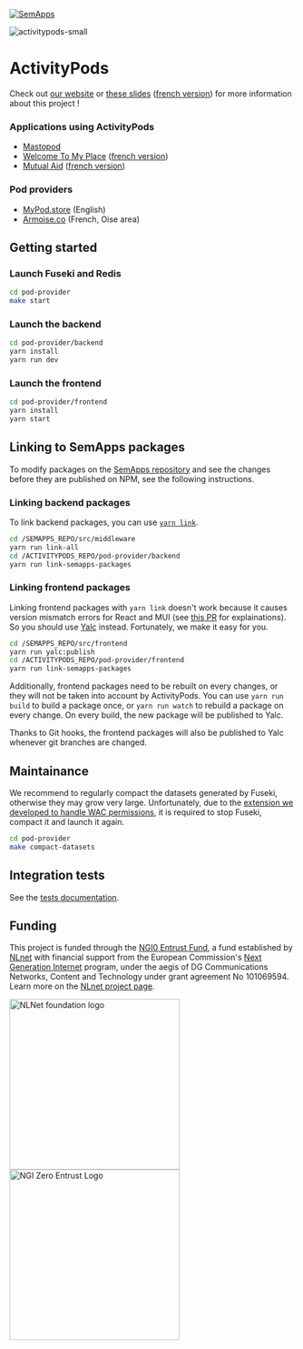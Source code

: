 [![SemApps](https://badgen.net/badge/Powered%20by/SemApps/28CDFB)](https://semapps.org)

![activitypods-small](https://user-images.githubusercontent.com/17931931/215525902-6ae72fa9-fde0-43eb-a053-0ccfd4565ead.png)

# ActivityPods

Check out [our website](https://activitypods.org) or [these slides](./docs/public/proposal/proposal-english.pdf) ([french version](./docs/public/proposal/proposal-french.pdf)) for more information about this project !

### Applications using ActivityPods

- [Mastopod](https://github.com/activitypods/mastopod)
- [Welcome To My Place](https://github.com/activitypods/welcometomyplace) ([french version](https://bienvenuechezmoi.org))
- [Mutual Aid](https://github.com/activitypods/mutual-aid.app) ([french version](https://lentraide.app))

### Pod providers

- [MyPod.store](https://mypod.store) (English)
- [Armoise.co](https://armoise.co) (French, Oise area)

## Getting started

### Launch Fuseki and Redis

```bash
cd pod-provider
make start
```

### Launch the backend

```bash
cd pod-provider/backend
yarn install
yarn run dev
```

### Launch the frontend

```bash
cd pod-provider/frontend
yarn install
yarn start
```

## Linking to SemApps packages

To modify packages on the [SemApps repository](https://github.com/assemblee-virtuelle/semapps) and see the changes before they are published on NPM, see the following instructions.

### Linking backend packages

To link backend packages, you can use [`yarn link`](https://classic.yarnpkg.com/en/docs/cli/link/).

```bash
cd /SEMAPPS_REPO/src/middleware
yarn run link-all
cd /ACTIVITYPODS_REPO/pod-provider/backend
yarn run link-semapps-packages
```

### Linking frontend packages

Linking frontend packages with `yarn link` doesn't work because it causes version mismatch errors for React and MUI (see [this PR](https://github.com/assemblee-virtuelle/semapps/pull/1180) for explainations). So you should use [Yalc](https://github.com/wclr/yalc) instead. Fortunately, we make it easy for you.

```bash
cd /SEMAPPS_REPO/src/frontend
yarn run yalc:publish
cd /ACTIVITYPODS_REPO/pod-provider/frontend
yarn run link-semapps-packages
```

Additionally, frontend packages need to be rebuilt on every changes, or they will not be taken into account by ActivityPods. You can use `yarn run build` to build a package once, or `yarn run watch` to rebuild a package on every change. On every build, the new package will be published to Yalc.

Thanks to Git hooks, the frontend packages will also be published to Yalc whenever git branches are changed.

## Maintainance

We recommend to regularly compact the datasets generated by Fuseki, otherwise they may grow very large. Unfortunately, due to the [extension we developed to handle WAC permissions](https://semapps.org/docs/triplestore), it is required to stop Fuseki, compact it and launch it again.

```bash
cd pod-provider
make compact-datasets
```

## Integration tests

See the [tests documentation](./tests/README.md).

## Funding

This project is funded through the [NGI0 Entrust Fund](https://nlnet.nl/entrust), a fund
established by [NLnet](https://nlnet.nl) with financial support from the European Commission's
[Next Generation Internet](https://ngi.eu) program, under the aegis of DG Communications Networks,
Content and Technology under grant agreement No 101069594. Learn more on the [NLnet project page](https://nlnet.nl/project/ActivityPods).

[<img src="https://nlnet.nl/logo/banner.png" alt="NLNet foundation logo" width="300" />](https://nlnet.nl/)
[<img src="https://nlnet.nl/image/logos/NGI0Entrust_tag.svg" alt="NGI Zero Entrust Logo" width="300" />](https://nlnet.nl/)
